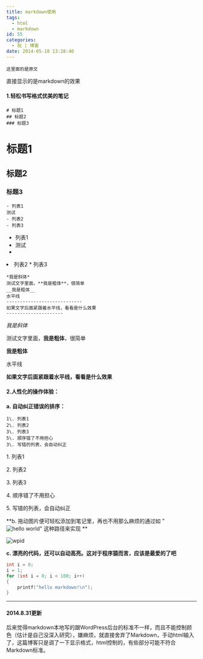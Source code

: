 ```yaml
---
title: markdown使用
tags:
  - html
  - markdown
id: 55
categories:
  - 玩 | 博客
date: 2014-05-18 13:28:40
---
```


`这里面的是原文`

<!-- more -->

直接显示的是markdown的效果

#### 1.轻松书写格式优美的笔记

```
# 标题1
## 标题2
### 标题3
```

# 标题1

## 标题2

### 标题3

```
- 列表1
测试
- 列表2
- 列表3
```

*   列表1
*   测试<li>
<li>列表2
*   列表3

```
*我是斜体*
测试文字里面，**我是粗体**，很简单
__我是粗体__
水平线
----------------------------
如果文字后面紧跟着水平线，看看是什么效果
---------------------
```

_我是斜体_

测试文字里面，**我是粗体**，很简单

**我是粗体**

水平线

**如果文字后面紧跟着水平线，看看是什么效果**

#### 2.人性化的操作体验：

**a. 自动纠正错误的排序：**
```
1\. 列表1
2\. 列表2
3\. 列表3
5\. 顺序错了不用担心
3\. 写错的列表，会自动纠正 
```

1\. 列表1 

2\. 列表2 

3\. 列表3 

4\. 顺序错了不用担心 

5\. 写错的列表，会自动纠正

**b. 拖动图片便可轻松添加到笔记里，再也不用那么麻烦的通过如 "![hello world](./pic/helloworld.jpg)" 这种路径来实现
**

![wpid](http://oblc3hrjc.bkt.clouddn.com/wp-content/uploads/2014/05/wpid-5a035119d817a79cb2d69cdf05ad81e1_1b25851a-e2e8-4568-ad96-cc6f4ce247001.jpg)

**c. 漂亮的代码，还可以自动高亮。这对于程序猿而言，应该是最爱的了吧**

```c
int i = 0;
i = 1;
for (int i = 0; i < 100; i++)
{
    printf("hello markdown!\n");
}
```

* * *

#### 2014.8.31更新

后来觉得markdown本地写的跟WordPress后台的标准不一样，而且不能控制颜色（估计是自己没深入研究），嫌麻烦，就直接舍弃了Markdown，手动html输入了，这篇博客只是调了一下显示格式，html控制的，有些部分可能不符合Markdown标准。